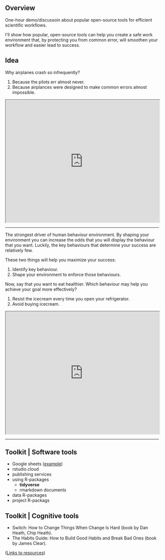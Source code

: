 ## Overview

One-hour demo/discussoin about popular open-source tools for efficient scientific workflows.

I'll show how popular, open-source tools can help you create a safe work environment that, by protecting you from common error, will smoothen your workflow and easier lead to success.

## Idea

Why airplanes crash so infrequently?

1. Because the pilots err almost never.
2. Because airplances were designed to make common errors almost impossible.

<iframe src="https://todaysmeet.com/room/3260822/embed?type=transcript&hide_ui=0" height="400" width="100%"></iframe>

---

The strongest driver of human behaviour environment. By shaping your environment you can increase the odds that you will display the behaviour that you want. Luckily, the key behaviours that determine your success are relatively few. 

These two things will help you maximize your success:

1. Identify key behaviour. 
2. Shape your environment to enforce those behaviours. 

Now, say that you want to eat healthier. Which behaviour may help you achieve your goal more effectively?

1. Resist the icecream every time you open your refrigerator.
2. Avoid buying icecream.

<iframe src="https://todaysmeet.com/room/3260823/embed?type=transcript&hide_ui=0" height="400" width="100%"></iframe>

---

## Toolkit | Software tools

* Google sheets ([example](https://docs.google.com/spreadsheets/d/1GtAW9t6A6zcEpIQvCaylcFpQkbjNgWjz7XYotHL9gbs/edit?usp=sharing))
* rstudio.cloud
* publishing services
* using R-packages
  * __tidyverse__
  * rmarkdown documents
* data R-packages
* project R-packags

## Toolkit | Cognitive tools

* Switch: How to Change Things When Change Is Hard (book by Dan Heath, Chip Heath).
* The Habits Guide: How to Build Good Habits and Break Bad Ones (book by James Clear).

([Links to resources](https://docs.google.com/spreadsheets/d/1GtAW9t6A6zcEpIQvCaylcFpQkbjNgWjz7XYotHL9gbs/edit?usp=sharing))


